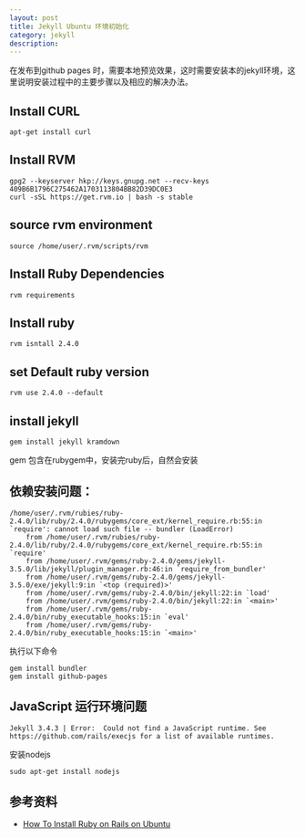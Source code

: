 ```yaml
---
layout: post
title: Jekyll Ubuntu 环境初始化
category: jekyll
description: 
---
```


在发布到github pages 时，需要本地预览效果，这时需要安装本的jekyll环境，这里说明安装过程中的主要步骤以及相应的解决办法。

## Install CURL

```
apt-get install curl
```

## Install RVM 

```
gpg2 --keyserver hkp://keys.gnupg.net --recv-keys 409B6B1796C275462A1703113804BB82D39DC0E3
curl -sSL https://get.rvm.io | bash -s stable
```

## source rvm environment

```
source /home/user/.rvm/scripts/rvm
```

## Install Ruby Dependencies 

```
rvm requirements
```

## Install ruby

```
rvm isntall 2.4.0
```

## set Default ruby version

```
rvm use 2.4.0 --default
```

## install jekyll

```
gem install jekyll kramdown
```
gem 包含在rubygem中，安装完ruby后，自然会安装


## 依赖安装问题：
```
/home/user/.rvm/rubies/ruby-2.4.0/lib/ruby/2.4.0/rubygems/core_ext/kernel_require.rb:55:in `require': cannot load such file -- bundler (LoadError)
	from /home/user/.rvm/rubies/ruby-2.4.0/lib/ruby/2.4.0/rubygems/core_ext/kernel_require.rb:55:in `require'
	from /home/user/.rvm/gems/ruby-2.4.0/gems/jekyll-3.5.0/lib/jekyll/plugin_manager.rb:46:in `require_from_bundler'
	from /home/user/.rvm/gems/ruby-2.4.0/gems/jekyll-3.5.0/exe/jekyll:9:in `<top (required)>'
	from /home/user/.rvm/gems/ruby-2.4.0/bin/jekyll:22:in `load'
	from /home/user/.rvm/gems/ruby-2.4.0/bin/jekyll:22:in `<main>'
	from /home/user/.rvm/gems/ruby-2.4.0/bin/ruby_executable_hooks:15:in `eval'
	from /home/user/.rvm/gems/ruby-2.4.0/bin/ruby_executable_hooks:15:in `<main>'

```
执行以下命令

```
gem install bundler
gem install github-pages
```

## JavaScript 运行环境问题 

```
Jekyll 3.4.3 | Error:  Could not find a JavaScript runtime. See https://github.com/rails/execjs for a list of available runtimes.
```

安装nodejs

```
sudo apt-get install nodejs
```
## 参考资料

* [How To Install Ruby on Rails on Ubuntu](https://tecadmin.net/install-ruby-on-rails-on-ubuntu/)
